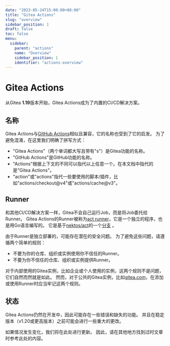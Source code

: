 ```yaml
---
date: "2023-05-24T15:00:00+08:00"
title: "Gitea Actions"
slug: "overview"
sidebar_position: 1
draft: false
toc: false
menu:
  sidebar:
    parent: "actions"
    name: "Overview"
    sidebar_position: 1
    identifier: "actions-overview"
---
```


# Gitea Actions

从Gitea **1.19**版本开始，Gitea Actions成为了内置的CI/CD解决方案。

## 名称

Gitea Actions与[GitHub Actions](https://github.com/features/actions)相似且兼容，它的名称也受到了它的启发。
为了避免混淆，在这里我们明确了拼写方式：

- "Gitea Actions"（两个单词都大写且带有"s"）是Gitea功能的名称。
- "GitHub Actions"是GitHub功能的名称。
- "Actions"根据上下文的不同可以指代以上任意一个。在本文档中指代的是"Gitea Actions"。
- "action"或"actions"指代一些要使用的脚本/插件，比如"actions/checkout@v4"或"actions/cache@v3"。

## Runner

和其他CI/CD解决方案一样，Gitea不会自己运行Job，而是将Job委托给Runner。
Gitea Actions的Runner被称为[act runner](https://gitea.com/gitea/act_runner)，它是一个独立的程序，也是用Go语言编写的。
它是基于[nektos/act](http://github.com/nektos/act)的一个[分支](https://gitea.com/gitea/act) 。

由于Runner是独立部署的，可能存在潜在的安全问题。
为了避免这些问题，请遵循两个简单的规则：

- 不要为你的仓库、组织或实例使用你不信任的Runner。
- 不要为你不信任的仓库、组织或实例提供Runner。

对于内部使用的Gitea实例，比如企业或个人使用的实例，这两个规则不是问题，它们自然而然就是如此。
然而，对于公共的Gitea实例，比如[gitea.com](https://gitea.com)，在添加或使用Runner时应当牢记这两个规则。

## 状态

Gitea Actions仍然在开发中，因此可能存在一些错误和缺失的功能。
并且在稳定版本（v1.20或更高版本）之前可能会进行一些重大的更改。

如果情况发生变化，我们将在此处进行更新。
因此，请在其他地方找到过时文章时参考此处的内容。
